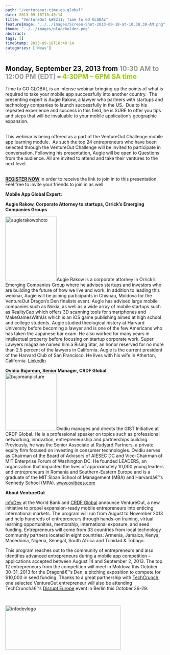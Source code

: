 ```yaml
---
path: "/ventureout-time-go-global" 
date: 2013-09-18T10:40:14 
title: "VentureOut &#8211; Time to GO GLOBAL" 
featureImage: "../../images/Screen-Shot-2013-09-18-at-10.38.30-AM.png"
thumb: "../../images/placeholder.png" 
abstract:  
tags: [] 
timeStamp: 2013-09-18T10:40:14 
categories: ['News'] 
---
```


<h2>Monday, September 23, 2013 from <span style="color: #999999;">10:30 AM to 12:00 PM (EDT)</span> &#8211; <span style="color: #99cc00;">4:30PM &#8211; 6PM SA time</span></h2>
<p>Time to GO GLOBAL is an intense webinar bringing up the points of what is required to take your mobile app successfully into another country.  The presenting expert is Augie Rakow, a lawyer who partners with startups and technology companies to launch successfully in the US.  Due to his repeated experience and success in this field, he is SURE to offer you tips and steps that will be invaluable to your mobile application&#8217;s geographic expansion.</p>
<p><strong><br />
</strong>This webinar is being offered as a part of the VentureOut Challenge mobile app learning module.  As such the top 24 entrepreneurs who have been selected through the VentureOut Challenge will be invited to participate in conversation. Following his presentation, Augie will be open to Questions from the audience. All are invited to attend and take their ventures to the next level.</p>
<p><strong><br />
<a href="https://goingglobalvo.eventbrite.com">REGISTER NOW</a> </strong>in order to receive the link to join in to this presentation. Feel free to invite your friends to join in as well.<strong></strong></p>
<p><strong>Mobile App Global Expert:</strong></p>
<p><strong>Augie Rakow, Corporate Attorney to startups, Orrick&#8217;s Emerging Companies Groups</strong></p>
<p><a href="http://mlab/wp-content/uploads/2013/09/augierakowphoto.jpg"><img class="alignleft  wp-image-1146" alt="augierakowphoto" src="http://mlab/wp-content/uploads/2013/09/augierakowphoto.jpg" width="161" height="202" srcset="https://mlab.co.za/wp-content/uploads/2013/09/augierakowphoto.jpg 384w, https://mlab.co.za/wp-content/uploads/2013/09/augierakowphoto-240x300.jpg 240w" sizes="(max-width: 161px) 100vw, 161px" /></a>Augie Rakow is a corporate attorney in Orrick&#8217;s Emerging Companies Group where he advises startups and investors who are building the future of how we live and work. In addition to leading this webinar, Augie will be joining participants in Chisnau, Moldova for the VentureOut Dragon&#8217;s Den finalists event. Augie has advised large mobile companies such as Nokia, as well as a wide array of mobile startups such as RealityCap which offers 3D scanning tools for smartphones and MakeGamesWithUs which is an iOS game publishing aimed at high school and college students. Augie studied theological history at Harvard University before becoming a lawyer and is one of the few Americans who has taken the Japanese bar exam. He also worked for many years in intellectual property before focusing on startup corporate work. Super Lawyers magazine named him a Rising Star, an honor reserved for no more than 2.5 percent of the lawyers in California. Augie is the current president of the Harvard Club of San Francisco. He lives with his wife in Atherton, California. <a href="http://www.linkedin.com/in/augierakow" target="_blank">LinkedIn</a></p>
<p><strong>Ovidiu Bujorean, Senior Manager, CRDF Global<br />
</strong><a href="http://mlab/wp-content/uploads/2013/09/bujoreanpicture.jpg"><img class="alignleft  wp-image-1147" alt="bujoreanpicture" src="http://mlab/wp-content/uploads/2013/09/bujoreanpicture.jpg" width="160" height="179" /></a>Ovidiu manages and directs the GIST Initiative at CRDF Global. He is a professional speaker on topics such as professional networking, innovation, entrepreneurship and partnerships building. Previously, he was the Senior Associate at Rudyard Partners, a private equity firm focused on investing in consumer technologies. Ovidiu serves as Chairman of the Board of Advisors of AIESEC DC and Vice-Chairman of MIT Enterprise Forum of Washington DC. He founded LEADERS, an organization that impacted the lives of approximately 10,000 young leaders and entrepreneurs in Romania and Southern-Eastern Europe and is a graduate of the MIT Sloan School of Management (MBA) and Harvardâ€™s Kennedy School (MPA). <a href="http://www.ovibees.com/">www.ovibees.com</a></p>
<p><strong>About VentureOut</strong></p>
<p><a href="http://www.infodev.org/">infoDev</a> at the World Bank and <a href="http://www.crdfglobal.org/program-areas/entrepreneurship-and-innovation">CRDF Global</a> announce VentureOut, a new initiative to propel expansion-ready mobile entrepreneurs into enticing international markets. The program will run from August to November 2013 and help hundreds of entrepreneurs through hands-on training, virtual learning opportunities, mentorship, international exposure, and seed funding. Entrepreneurs will come from 33 countries from local technology community partners located in eight countries: Armenia, Jamaica, Kenya, Macedonia, Nigeria, Senegal, South Africa and Trinidad &amp; Tobago.</p>
<p>This program reaches out to the community of entrepreneurs and also identifies advanced entrepreneurs during a mobile app competition &#8211; applications accepted between August 14 and September 2, 2013. The top 12 entrepreneurs from the competition will meet in Moldova this October 30-31, 2013 for the Dragonâ€™s Den, a pitching exposition to compete for $10,000 in seed funding. Thanks to a great partnership with <a href="http://techcrunch.com/">TechCrunch</a>, one selected VentureOut entrepreneur will also be attending TechCrunchâ€™s <a href="http://techcrunch.com/events/disrupt-europe-berlin-2013/disrupteurope2013/">Disrupt Europe</a> event in Berlin this October 26-29.</p>
<p>&nbsp;</p>
<p><a href="http://mlab/wp-content/uploads/2013/09/infodevlogo.jpg"><img class="alignleft size-full wp-image-1148" alt="infodevlogo" src="http://mlab/wp-content/uploads/2013/09/infodevlogo.jpg" width="362" height="139" srcset="https://mlab.co.za/wp-content/uploads/2013/09/infodevlogo.jpg 362w, https://mlab.co.za/wp-content/uploads/2013/09/infodevlogo-300x115.jpg 300w" sizes="(max-width: 362px) 100vw, 362px" /></a></p>
<p>&nbsp;</p>
<p>&nbsp;</p>
<p>&nbsp;</p>
<p>&nbsp;</p>
<p>&nbsp;</p>
<p>&nbsp;</p>
<p>&nbsp;</p>
